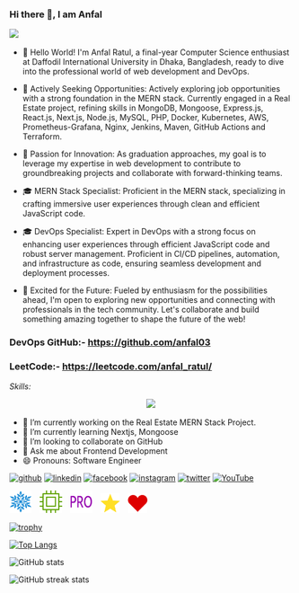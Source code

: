 ### Hi there 👋, I am Anfal
![](https://i.ibb.co/vsfdj41/Black-Modern-Personal-Linked-In-Banner-1.png)

- 👋 Hello World! I'm Anfal Ratul, a final-year Computer Science enthusiast at Daffodil International University in Dhaka, Bangladesh, ready to dive into the professional world of web development and DevOps.

- 🚀 Actively Seeking Opportunities: Actively exploring job opportunities with a strong foundation in the MERN stack. Currently engaged in a Real Estate project, refining skills in MongoDB, Mongoose, Express.js, React.js, Next.js, Node.js, MySQL, PHP, Docker, Kubernetes, AWS, Prometheus-Grafana, Nginx, Jenkins, Maven, GitHub Actions and Terraform.

- 🌟 Passion for Innovation: As graduation approaches, my goal is to leverage my expertise in web development to contribute to groundbreaking projects and collaborate with forward-thinking teams.

- 🎓 MERN Stack Specialist: Proficient in the MERN stack, specializing in crafting immersive user experiences through clean and efficient JavaScript code.

- 🎓 DevOps Specialist: Expert in DevOps with a strong focus on enhancing user experiences through efficient JavaScript code and robust server management. Proficient in CI/CD pipelines, automation, and infrastructure as code, ensuring seamless development and deployment processes.

- 🚀 Excited for the Future: Fueled by enthusiasm for the possibilities ahead, I'm open to exploring new opportunities and connecting with professionals in the tech community. Let's collaborate and build something amazing together to shape the future of the web!

### DevOps GitHub:- https://github.com/anfal03
### LeetCode:- https://leetcode.com/anfal_ratul/

*Skills:* <p align="center">
  <a href="https://skillicons.dev">
    <img src="https://skillicons.dev/icons?i=git,html,css,js,firebase,figma,nodejs,react,tailwind,canva" />
  </a>
</p>

- 🔭 I’m currently working on the Real Estate MERN Stack Project. 
- 🌱 I’m currently learning Nextjs, Mongoose 
- 👯 I’m looking to collaborate on GitHub 
- 💬 Ask me about Frontend Development 
- 😄 Pronouns: Software Engineer 


[<img src='https://cdn.jsdelivr.net/npm/simple-icons@3.0.1/icons/github.svg' alt='github' height='40'>](https://github.com/anfal11)  [<img src='https://cdn.jsdelivr.net/npm/simple-icons@3.0.1/icons/linkedin.svg' alt='linkedin' height='40'>](https://www.linkedin.com/in/anfal-bin-razzak-ratul-777572294//)  [<img src='https://cdn.jsdelivr.net/npm/simple-icons@3.0.1/icons/facebook.svg' alt='facebook' height='40'>](https://www.facebook.com/beastslayerfiend.12)  [<img src='https://cdn.jsdelivr.net/npm/simple-icons@3.0.1/icons/instagram.svg' alt='instagram' height='40'>](https://www.instagram.com/anfal_ratul/)  [<img src='https://cdn.jsdelivr.net/npm/simple-icons@3.0.1/icons/twitter.svg' alt='twitter' height='40'>](https://twitter.com/RatulAnfal)  [<img src='https://cdn.jsdelivr.net/npm/simple-icons@3.0.1/icons/youtube.svg' alt='YouTube' height='40'>](https://www.youtube.com/channel/UCQaFu6i6SJlybYw0F6UdcqQ)  

<a href='https://archiveprogram.github.com/'><img src='https://raw.githubusercontent.com/acervenky/animated-github-badges/master/assets/acbadge.gif' width='40' height='40'></a> <a href='https://docs.github.com/en/developers'><img src='https://raw.githubusercontent.com/acervenky/animated-github-badges/master/assets/devbadge.gif' width='40' height='40'></a> <a href='https://github.com/pricing'><img src='https://raw.githubusercontent.com/acervenky/animated-github-badges/master/assets/pro.gif' width='40' height='40'></a> <a href='https://stars.github.com/'><img src='https://raw.githubusercontent.com/acervenky/animated-github-badges/master/assets/starbadge.gif' width='35' height='35'></a> <a href='https://docs.github.com/en/github/supporting-the-open-source-community-with-github-sponsors'><img src='https://raw.githubusercontent.com/acervenky/animated-github-badges/master/assets/sponsorbadge.gif' width='35' height='35'></a> 

[![trophy](https://github-profile-trophy.vercel.app/?username=anfal11)](https://github.com/ryo-ma/github-profile-trophy)

[![Top Langs](https://github-readme-stats.vercel.app/api/top-langs/?username=anfal11)](https://github.com/anuraghazra/github-readme-stats)

![GitHub stats](https://github-readme-stats.vercel.app/api?username=anfal11&show_icons=true&count_private=true)  

![GitHub streak stats](https://streak-stats.demolab.com/?user=anfal11)  


